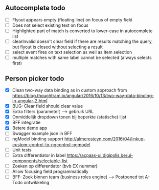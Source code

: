 Autocomplete todo
-----------------

- [ ] Flyout appears empty (floating line) on focus of empty field
- [ ] Does not select existing text on focus
- [ ] Highlighted part of match is converted to lower-case in autocomplete list
- [ ] clearInvalid doesn't clear field if there are results matching the query, but flyout is closed without selecting a result
- [ ] select event fires on text selection as well as item selection
- [ ] multiple matches with same label cannot be selected (always selects first)

Person picker todo
------------------

- [x] Clean two-way data binding as in custom approach from  https://blog.thoughtram.io/angular/2016/10/13/two-way-data-binding-in-angular-2.html
- [x] BUG: Clear field should clear value
- [x] Extra filters (parameter) --> gebruik URL
- [x] Onmiddelijk dropdown tonen bij beperkte (statische) lijst
- [x] BFF integratie
- [x] Betere demo app
- [ ] Swagger example json in BFF
- [ ] ngModel binding support
http://almerosteyn.com/2016/04/linkup-custom-control-to-ngcontrol-ngmodel
- [ ] Unit tests
- [ ] Extra differentiator in label
https://acpaas-ui.digipolis.be/ui-components/selectable-list
- [ ] Zoeken op differentiator (bvb EX nummer)
- [ ] Allow focusing field programmatically
- [ ] BFF: Zoek binnen team (business roles engine)
--> Postponed tot A-Todo ontwikkeling
